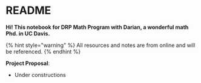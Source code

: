 # README

**Hi! This notebook for DRP Math Program with Darian, a wonderful math Phd. in UC Davis.**

{% hint style="warning" %}
All resources and notes are from online and will be referenced.
{% endhint %}

**Project Proposal**:

* Under constructions





